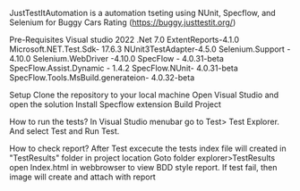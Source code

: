 JustTestItAutomation is a automation tseting using NUnit, Specflow, and Selenium for Buggy Cars Rating (https://buggy.justtestit.org/)

Pre-Requisites
Visual studio 2022
.Net 7.0
ExtentReports-4.1.0
Microsoft.NET.Test.Sdk- 17.6.3
NUnit3TestAdapter-4.5.0
Selenium.Support - 4.10.0
Selenium.WebDriver -4.10.0
SpecFlow - 4.0.31-beta
SpecFlow.Assist.Dynamic - 1.4.2
SpecFlow.NUnit- 4.0.31-beta
SpecFlow.Tools.MsBuild.generateion- 4.0.32-beta

Setup 
Clone the repository to your local machine
Open Visual Studio and open the solution
Install Specflow extension
Build Project

How to run the tests?
In Visual Studio menubar go to Test> Test Explorer.
And select Test and Run Test.

How to check report?
After Test excecute the tests index file will created in "TestResults" folder in project location
Goto folder explorer>TestResults
open Index.html in webbrowser to view BDD style report.
If test fail, then image will create and attach with report

